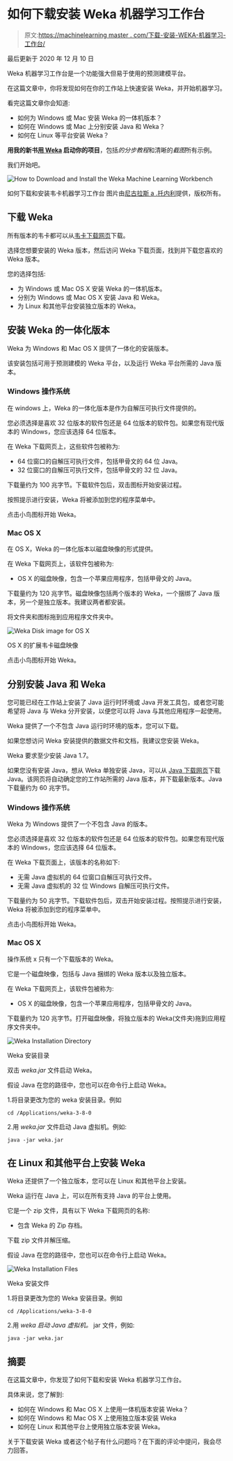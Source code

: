 # 如何下载安装 Weka 机器学习工作台

> 原文:[https://machinelearning master . com/下载-安装-WEKA-机器学习-工作台/](https://machinelearningmastery.com/download-install-weka-machine-learning-workbench/)

最后更新于 2020 年 12 月 10 日

Weka 机器学习工作台是一个功能强大但易于使用的预测建模平台。

在这篇文章中，你将发现如何在你的工作站上快速安装 Weka，并开始机器学习。

看完这篇文章你会知道:

*   如何为 Windows 或 Mac 安装 Weka 的一体机版本？
*   如何在 Windows 或 Mac 上分别安装 Java 和 Weka？
*   如何在 Linux 等平台安装 Weka？

**用我的新书[用 Weka](https://machinelearningmastery.com/machine-learning-mastery-weka/) 启动你的项目**，包括*的分步教程*和清晰的*截图*所有示例。

我们开始吧。

![How to Download and Install the Weka Machine Learning Workbench](img/678c0b6feb3a46c5dd3ce7cdd08d06e0.png)

如何下载和安装韦卡机器学习工作台
图片由[尼古拉斯 a .托内利](https://www.flickr.com/photos/nicholas_t/14038975921/in/photolist-nozqqZ-9dNLiL-8NRyC2-cjkSq1-oztTua-bTzd5B-7nDJWP-ouUzkQ-nqxL2T-rzdr4S-787EzG-2vVkpu-nMS6rx-4Lbxc6-nqxnj7-7girE8-oMsVVE-p3Jour-kLSBV6-edpSpH-dFKdRv-6Y1J98-pWMCXe-5PA3Cu-72u6S-8gLyR8-7tZ3i8-nEZtZJ-8NP1ku-iKrUr5-zHeev-aAoHjH-8vBVVr-8vEXcj-p8QCH2-dQacqK-qivn3a-sas694-Bw5Muj-azVNVK-fEz8c9-nGR321-s8snXL-bA2jbR-83hhmH-7GPr1X-bZCWfG-mHTDBt-HLoQpb-8DRfA5)提供，版权所有。

## 下载 Weka

所有版本的韦卡都可以从[韦卡下载网页](https://waikato.github.io/weka-wiki/downloading_weka/)下载。

选择您想要安装的 Weka 版本，然后访问 Weka 下载页面，找到并下载您喜欢的 Weka 版本。

您的选择包括:

*   为 Windows 或 Mac OS X 安装 Weka 的一体机版本。
*   分别为 Windows 或 Mac OS X 安装 Java 和 Weka。
*   为 Linux 和其他平台安装独立版本的 Weka。

## 安装 Weka 的一体化版本

Weka 为 Windows 和 Mac OS X 提供了一体化的安装版本。

该安装包括可用于预测建模的 Weka 平台，以及运行 Weka 平台所需的 Java 版本。

### Windows 操作系统

在 windows 上，Weka 的一体化版本是作为自解压可执行文件提供的。

您必须选择是喜欢 32 位版本的软件包还是 64 位版本的软件包。如果您有现代版本的 Windows，您应该选择 64 位版本。

在 Weka 下载网页上，这些软件包被称为:

*   64 位窗口的自解压可执行文件，包括甲骨文的 64 位 Java。
*   32 位窗口的自解压可执行文件，包括甲骨文的 32 位 Java。

下载量约为 100 兆字节。下载软件包后，双击图标开始安装过程。

按照提示进行安装，Weka 将被添加到您的程序菜单中。

点击小鸟图标开始 Weka。

### Mac OS X

在 OS X，Weka 的一体化版本以磁盘映像的形式提供。

在 Weka 下载网页上，该软件包被称为:

*   OS X 的磁盘映像，包含一个苹果应用程序，包括甲骨文的 Java。

下载量约为 120 兆字节。磁盘映像包括两个版本的 Weka，一个捆绑了 Java 版本，另一个是独立版本。我建议两者都安装。

将文件夹和图标拖到应用程序文件夹中。

![Weka Disk image for OS X](img/4192214e2d47941dc2d7ca5d5c953299.png)

OS X 的扩展韦卡磁盘映像

点击小鸟图标开始 Weka。

## 分别安装 Java 和 Weka

您可能已经在工作站上安装了 Java 运行时环境或 Java 开发工具包，或者您可能希望将 Java 与 Weka 分开安装，以便您可以将 Java 与其他应用程序一起使用。

Weka 提供了一个不包含 Java 运行时环境的版本，您可以下载。

如果您想访问 Weka 安装提供的数据文件和文档，我建议您安装 Weka。

Weka 要求至少安装 Java 1.7。

如果您没有安装 Java，想从 Weka 单独安装 Java，可以从 [Java 下载网页](https://java.com/en/download/)下载 Java。该网页将自动确定您的工作站所需的 Java 版本，并下载最新版本。Java 下载量约为 60 兆字节。

### Windows 操作系统

Weka 为 Windows 提供了一个不包含 Java 的版本。

您必须选择是喜欢 32 位版本的软件包还是 64 位版本的软件包。如果您有现代版本的 Windows，您应该选择 64 位版本。

在 Weka 下载页面上，该版本的名称如下:

*   无需 Java 虚拟机的 64 位窗口自解压可执行文件。
*   无需 Java 虚拟机的 32 位 Windows 自解压可执行文件。

下载量约为 50 兆字节。下载软件包后，双击开始安装过程。按照提示进行安装，Weka 将被添加到您的程序菜单中。

点击小鸟图标开始 Weka。

### Mac OS X

操作系统 x 只有一个下载版本的 Weka。

它是一个磁盘映像，包括与 Java 捆绑的 Weka 版本以及独立版本。

在 Weka 下载网页上，该软件包被称为:

*   OS X 的磁盘映像，包含一个苹果应用程序，包括甲骨文的 Java。

下载量约为 120 兆字节。打开磁盘映像，将独立版本的 Weka(文件夹)拖到应用程序文件夹中。

![Weka Installation Directory](img/a4b3edeee874b6e7869b31a8f749ad8e.png)

Weka 安装目录

双击 *weka.jar* 文件启动 Weka。

假设 Java 在您的路径中，您也可以在命令行上启动 Weka。

1.将目录更改为您的 weka 安装目录。例如

```
cd /Applications/weka-3-8-0
```

2.用 *weka.jar* 文件启动 Java 虚拟机。例如:

```
java -jar weka.jar
```

## 在 Linux 和其他平台上安装 Weka

Weka 还提供了一个独立版本，您可以在 Linux 和其他平台上安装。

Weka 运行在 Java 上，可以在所有支持 Java 的平台上使用。

它是一个 zip 文件，具有以下 Weka 下载网页的名称:

*   包含 Weka 的 Zip 存档。

下载 zip 文件并解压缩。

假设 Java 在您的路径中，您也可以在命令行上启动 Weka。

![Weka Installation Files](img/b8f8bbe7753f406ab92ad78e3b5add09.png)

Weka 安装文件

1.将目录更改为您的 Weka 安装目录。例如

```
cd /Applications/weka-3-8-0
```

2.用 *weka 启动 Java 虚拟机。* jar 文件，例如:

```
java -jar weka.jar
```

## 摘要

在这篇文章中，你发现了如何下载和安装 Weka 机器学习工作台。

具体来说，您了解到:

*   如何在 Windows 和 Mac OS X 上使用一体机版本安装 Weka？
*   如何在 Windows 和 Mac OS X 上使用独立版本安装 Weka
*   如何在 Linux 和其他平台上使用独立版本安装 Weka。

关于下载安装 Weka 或者这个帖子有什么问题吗？在下面的评论中提问，我会尽力回答。